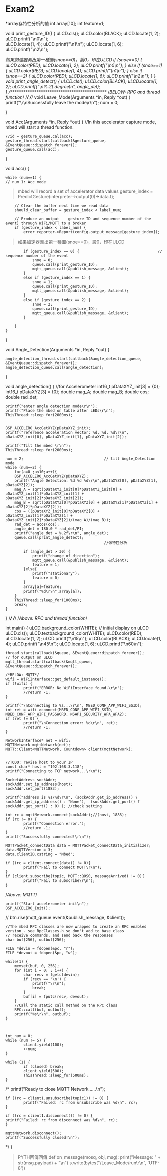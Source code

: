 # Exam2
*array存特性分析的值
int array[10];
int feature=1;

void print_gesture_ID() {
    uLCD.cls();
    uLCD.color(BLACK);
    uLCD.locate(1, 2);
    uLCD.printf("\n0\n");    
    uLCD.locate(1, 4);
    uLCD.printf("\n1\n");
    uLCD.locate(1, 6);
    uLCD.printf("\n2\n");
    
*如果加速器測出第一種圖(snoe==0)，設0，印在ULCD
    if (snoe==0) {
        uLCD.color(RED);
        uLCD.locate(1, 2);
        uLCD.printf("\n0\n");
    } else if (snoe==1) {
        uLCD.color(RED);
        uLCD.locate(1, 4);
        uLCD.printf("\n1\n");
    } else if (snoe==2) {
        uLCD.color(RED);
        uLCD.locate(1, 6);
        uLCD.printf("\n2\n");
    } 
}
void print_angle_detect() {
    uLCD.cls();
    uLCD.color(BLACK);
    uLCD.locate(1, 2);
    uLCD.printf("\n%.2f degree\n", angle_det);    
}
/*********************************************
/*BELOW: RPC and thread function*/
/*************************************************************************************/
/*************************************************************************************/
void Leave_Mode(Arguments *in, Reply *out) {
    printf("\r\nSuccessfully leave the mode\r\n");
    num = 0;

}


void Acc(Arguments *in, Reply *out) {          //In this accelerator capture mode, mbed will start a thread function.

    //id = gesture_queue.cal(acc);
    gesture_thread.start(callback(&gesture_queue, &EventQueue::dispatch_forever));
    gesture_queue.call(acc);
}


void acc() {
    
    while (num==1) {                                                                // num 1: Acc mode

> mbed will record a set of accelerator data values
        gesture_index = PredictGesture(interpreter->output(0)->data.f); 

        // Clear the buffer next time we read data
        should_clear_buffer = gesture_index < label_num;

        // Produce an output    gesture ID and sequence number of the event) through WiFi/MQTT to a broker
        if (gesture_index < label_num) {
            error_reporter->Report(config.output_message[gesture_index]);
 > 如果加速器測出第一種圖(snoe==0)，設0，印在ULCD
 
            if (gesture_index == 0) {                                   //  sequence number of the event
                snoe = 0;         
                queue.call(print_gesture_ID);
                mqtt_queue.call(&publish_message, &client);
            }
            else if (gesture_index == 1) {
                snoe = 1;
                queue.call(print_gesture_ID);
                mqtt_queue.call(&publish_message, &client);
            }
            else if (gesture_index == 2) {
                snoe = 2;
                queue.call(print_gesture_ID);
                mqtt_queue.call(&publish_message, &client);
            }

        }
    }
}



void Angle_Detection(Arguments *in, Reply *out) {

    angle_detection_thread.start(callback(&angle_detection_queue, &EventQueue::dispatch_forever));
    angle_detection_queue.call(angle_detection);
}


void angle_detection() {
    //for Accelerometer
    int16_t pDataXYZ_init[3] = {0};
    int16_t pDataXYZ[3] = {0};
    double mag_A;
    double mag_B;
    double cos;
    double rad_det;
 
    printf("enter angle detection mode\r\n");
    printf("Place the mbed on table after LEDs\r\n");
    ThisThread::sleep_for(2000ms);

    
    BSP_ACCELERO_AccGetXYZ(pDataXYZ_init);
    printf("reference acceleration vector: %d, %d, %d\r\n", pDataXYZ_init[0], pDataXYZ_init[1], pDataXYZ_init[2]);

    printf("Tilt the mbed \r\n");
    ThisThread::sleep_for(2000ms);
    
    num = 2;                                    // tilt Angle_Detection mode
    while (num==2) {
        for(a=0 ;a<10;a++){
        BSP_ACCELERO_AccGetXYZ(pDataXYZ);
        printf("Angle Detection: %d %d %d\r\n",pDataXYZ[0], pDataXYZ[1], pDataXYZ[2]);
        mag_A = sqrt(pDataXYZ_init[0]*pDataXYZ_init[0] + pDataXYZ_init[1]*pDataXYZ_init[1] + pDataXYZ_init[2]*pDataXYZ_init[2]);
        mag_B = sqrt(pDataXYZ[0]*pDataXYZ[0] + pDataXYZ[1]*pDataXYZ[1] + pDataXYZ[2]*pDataXYZ[2]);
        cos = ((pDataXYZ_init[0]*pDataXYZ[0] + pDataXYZ_init[1]*pDataXYZ[1] + pDataXYZ_init[2]*pDataXYZ[2])/(mag_A)/(mag_B));
        rad_det = acos(cos);
        angle_det = 180.0 * rad_det/PI;
        printf("angle_det = %.2f\r\n", angle_det);
        queue.call(print_angle_detect);
                                                //做特性分析
        
            if (angle_det > 30) {
                printf("change of direction");
                mqtt_queue.call(&publish_message, &client);
                feature = 1;
            }else{
                printf("stationary");
                feature = 0;
            }
            array[a]=feature;
            printf("%d\r\n",array[a]);
        }
        ThisThread::sleep_for(1000ms);
        break;
    }
}
/*************************************************************************************/
/*************************************************************************************/
/*Above: RPC and thread function*/



int main() {
    uLCD.background_color(WHITE);                                                           // initial display on uLCD
    uLCD.cls();
    uLCD.textbackground_color(WHITE);
    uLCD.color(RED);
    uLCD.locate(1, 2);
    uLCD.printf("\n15\n");
    uLCD.color(BLACK);
    uLCD.locate(1, 4);
    uLCD.printf("\n45\n");
    uLCD.locate(1, 6);
    uLCD.printf("\n60\n");


    thread.start(callback(&queue, &EventQueue::dispatch_forever));                          // for output on uLCD
    mqtt_thread.start(callback(&mqtt_queue, &EventQueue::dispatch_forever));

    /*BELOW: MQTT*/
    wifi = WiFiInterface::get_default_instance();
    if (!wifi) {
            printf("ERROR: No WiFiInterface found.\r\n");
            //return -1;
    }

    printf("\nConnecting to %s...\r\n", MBED_CONF_APP_WIFI_SSID);
    int ret = wifi->connect(MBED_CONF_APP_WIFI_SSID, MBED_CONF_APP_WIFI_PASSWORD, NSAPI_SECURITY_WPA_WPA2);
    if (ret != 0) {
            printf("\nConnection error: %d\r\n", ret);
            //return -1;
    }
    
    NetworkInterface* net = wifi;
    MQTTNetwork mqttNetwork(net);
    MQTT::Client<MQTTNetwork, Countdown> client(mqttNetwork);


    //TODO: revise host to your IP
    const char* host = "192.168.3.118";
    printf("Connecting to TCP network...\r\n");

    SocketAddress sockAddr;
    sockAddr.set_ip_address(host);
    sockAddr.set_port(1883);

    printf("address is %s/%d\r\n", (sockAddr.get_ip_address() ? sockAddr.get_ip_address() : "None"),  (sockAddr.get_port() ? sockAddr.get_port() : 0) ); //check setting

    int rc = mqttNetwork.connect(sockAddr);//(host, 1883);
    if (rc != 0) {
            printf("Connection error.");
            //return -1;
    }
    printf("Successfully connected!\r\n");

    MQTTPacket_connectData data = MQTTPacket_connectData_initializer;
    data.MQTTVersion = 3;
    data.clientID.cstring = "Mbed";

    if ((rc = client.connect(data)) != 0){
            printf("Fail to connect MQTT\r\n");
    }
    if (client.subscribe(topic, MQTT::QOS0, messageArrived) != 0){
            printf("Fail to subscribe\r\n");
    }    
  /*Above: MQTT*/

    printf("Start accelerometer init\n");
    BSP_ACCELERO_Init();
// btn.rise(mqtt_queue.event(&publish_message, &client));


    //The mbed RPC classes are now wrapped to create an RPC enabled version - see RpcClasses.h so don't add to base class
    // receive commands, and send back the responses
    char buf[256], outbuf[256];

    FILE *devin = fdopen(&pc, "r");
    FILE *devout = fdopen(&pc, "w");

    while(1) {
        memset(buf, 0, 256);
        for (int i = 0; ; i++) {
            char recv = fgetc(devin);
            if (recv == '\n') {
                printf("\r\n");
                break;
            }
            buf[i] = fputc(recv, devout);
        }
        //Call the static call method on the RPC class
        RPC::call(buf, outbuf);
        printf("%s\r\n", outbuf);
    }



    int num = 0;
    while (num != 5) {
            client.yield(100);
            ++num;
    }

    while (1) {
            if (closed) break;
            client.yield(500);
            ThisThread::sleep_for(500ms);
    }
/*
    printf("Ready to close MQTT Network......\n");

    if ((rc = client1.unsubscribe(topic1)) != 0) {
            printf("Failed: rc from unsubscribe was %d\n", rc);
    }

    if ((rc = client1.disconnect()) != 0) {
    printf("Failed: rc from disconnect was %d\n", rc);
    }

    mqttNetwork.disconnect();
    printf("Successfully closed!\n");
*/
}
> PYTH回傳回傳
def on_message(mosq, obj, msg):
    print("Message: " + str(msg.payload) + "\n")
    s.write(bytes("/Leave_Mode/run\r\n", 'UTF-8'))
